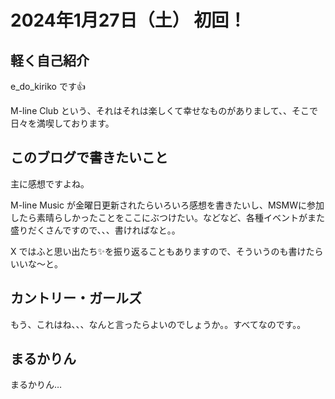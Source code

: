 # 2024年1月27日（土） 初回！

## 軽く自己紹介

e_do_kiriko です👍

M-line Club という、それはそれは楽しくて幸せなものがありまして、、そこで日々を満喫しております。

## このブログで書きたいこと

主に感想ですよね。

M-line Music が金曜日更新されたらいろいろ感想を書きたいし、MSMWに参加したら素晴らしかったことをここにぶつけたい。などなど、各種イベントがまた盛りだくさんですので、、、書ければなと。。

X ではふと思い出たち✨️を振り返ることもありますので、そういうのも書けたらいいな〜と。

## カントリー・ガールズ

もう、これはね、、、なんと言ったらよいのでしょうか。。すべてなのです。。

## まるかりん

まるかりん…